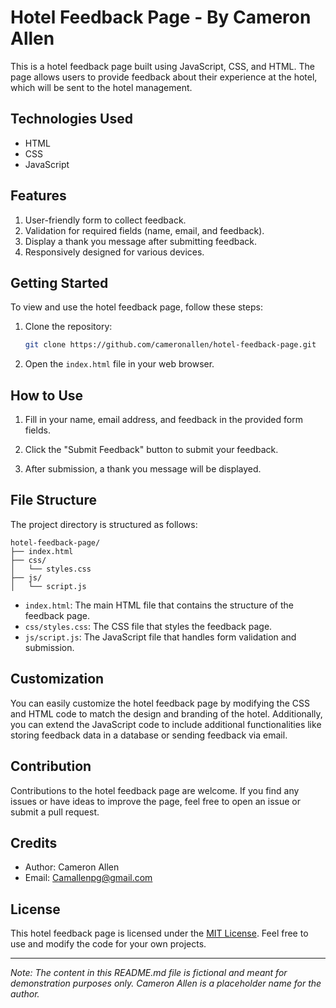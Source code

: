 # Hotel Feedback Page - By Cameron Allen

This is a hotel feedback page built using JavaScript, CSS, and HTML. The page allows users to provide feedback about their experience at the hotel, which will be sent to the hotel management.

## Technologies Used

- HTML
- CSS
- JavaScript

## Features

1. User-friendly form to collect feedback.
2. Validation for required fields (name, email, and feedback).
3. Display a thank you message after submitting feedback.
4. Responsively designed for various devices.

## Getting Started

To view and use the hotel feedback page, follow these steps:

1. Clone the repository:

   ```bash
   git clone https://github.com/cameronallen/hotel-feedback-page.git
   ```

2. Open the `index.html` file in your web browser.

## How to Use

1. Fill in your name, email address, and feedback in the provided form fields.

2. Click the "Submit Feedback" button to submit your feedback.

3. After submission, a thank you message will be displayed.

## File Structure

The project directory is structured as follows:

```
hotel-feedback-page/
├── index.html
├── css/
│   └── styles.css
├── js/
│   └── script.js
```

- `index.html`: The main HTML file that contains the structure of the feedback page.
- `css/styles.css`: The CSS file that styles the feedback page.
- `js/script.js`: The JavaScript file that handles form validation and submission.


## Customization

You can easily customize the hotel feedback page by modifying the CSS and HTML code to match the design and branding of the hotel. Additionally, you can extend the JavaScript code to include additional functionalities like storing feedback data in a database or sending feedback via email.

## Contribution

Contributions to the hotel feedback page are welcome. If you find any issues or have ideas to improve the page, feel free to open an issue or submit a pull request.

## Credits

- Author: Cameron Allen
- Email: Camallenpg@gmail.com

## License

This hotel feedback page is licensed under the [MIT License](LICENSE). Feel free to use and modify the code for your own projects.

---
*Note: The content in this README.md file is fictional and meant for demonstration purposes only. Cameron Allen is a placeholder name for the author.*

